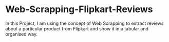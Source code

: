 # Web-Scrapping-Flipkart-Reviews
In this Project, I am using the concept of Web Scrapping to extract reviews about a particular product from Flipkart and show it in a tabular and organised way.
